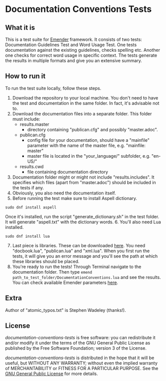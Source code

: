# Documentation Conventions Tests

## What it is
This is a test suite for [Emender](https://github.com/emender/emender) framework. It consists of two tests: Documentation Guidelines Test and Word Usage Test. One tests documentation against the existing guidelines, checks spelling etc. Another one checks for correct word usage in specific context. The tests generate the results in multiple formats and give you an extensive summary.

## How to run it
To run the test suite locally, follow these steps.
1. Download the repository to your local machine. You don't need to have the test and documentation in the same folder. In fact, it's advisable not to.
2. Download the documentation files into a separate folder. This folder must include:
	* results.master
		* directory containing "publican.cfg" and possibly "master.adoc".
	* publican.cfg
		* config file for your documentation, should have a "mainfile" parameter with the name of the master file, e.g. "mainfile: master"
		* master file is located in the "your_language/" subfolder, e.g. "en-US/"
	* results.cwd
		* file containing documentation directory
3. Documentation folder might or might not include "results.includes". It specifies which files (apart from "master.adoc") should be included in the tests if any.
4. Obviously, you also need the documentation itself.
5. Before running the test make sure to install Aspell dictionary.	
~~~~~~~~
sudo dnf install aspell	
~~~~~~~~ 
Once it's installed, run the script "generate_dictionary.sh" in the test folder. It will generate "aspell.txt" with the dictionary words.
6. You'll also need Lua installed.
~~~~~~~~
sudo dnf install lua
~~~~~~~~
7. Last piece is libraries. These can be downloaded [here](https://github.com/emender/emender-lib/tree/master/lib). You need "docbook.lua", "publican.lua" and "xml.lua". When you first run the tests, it will give you an error message and you'll see the path at which these libraries should be placed.
8. You're ready to run the tests! Through Terminal navigate to the documentation folder. Then type `emend path_to_test_folder/DocumentationConventions.lua` and see the results. You can check available Emender parameters [here](https://github.com/emender/emender/blob/master/doc/man/man1/emend.1.pod).

## Extra

Author of "atomic_typos.txt" is Stephen Wadeley (thanks!).

## License

*documentation-conventions-tests* is free software: you can redistribute it
and/or modify it under the terms of the GNU General Public License as published
by the Free Software Foundation; version 3 of the License.

*documentation-conventions-tests* is distributed in the hope that it will be useful,
but WITHOUT ANY WARRANTY; without even the implied warranty of MERCHANTABILITY
or FITNESS FOR A PARTICULAR PURPOSE. See the [GNU General Public
License](http://www.gnu.org/licenses/) for more details.
